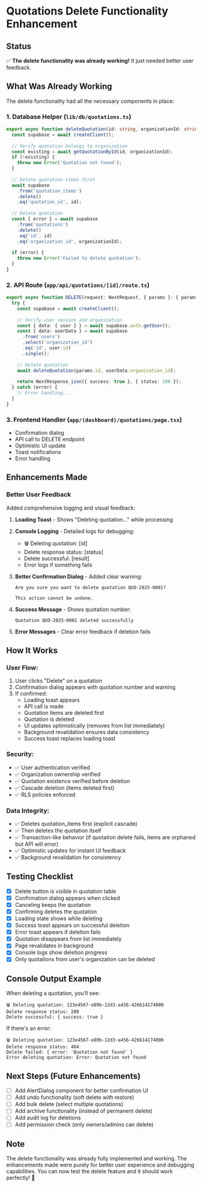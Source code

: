 # Quotations Delete Functionality Enhancement

## Status
✅ **The delete functionality was already working!** It just needed better user feedback.

## What Was Already Working

The delete functionality had all the necessary components in place:

### 1. **Database Helper** (`lib/db/quotations.ts`)
```typescript
export async function deleteQuotation(id: string, organizationId: string): Promise<void> {
  const supabase = await createClient();
  
  // Verify quotation belongs to organization
  const existing = await getQuotationById(id, organizationId);
  if (!existing) {
    throw new Error('Quotation not found');
  }
  
  // Delete quotation items first
  await supabase
    .from('quotation_items')
    .delete()
    .eq('quotation_id', id);
  
  // Delete quotation
  const { error } = await supabase
    .from('quotations')
    .delete()
    .eq('id', id)
    .eq('organization_id', organizationId);
  
  if (error) {
    throw new Error('Failed to delete quotation');
  }
}
```

### 2. **API Route** (`app/api/quotations/[id]/route.ts`)
```typescript
export async function DELETE(request: NextRequest, { params }: { params: { id: string } }) {
  try {
    const supabase = await createClient();
    
    // Verify user session and organization
    const { data: { user } } = await supabase.auth.getUser();
    const { data: userData } = await supabase
      .from('users')
      .select('organization_id')
      .eq('id', user.id)
      .single();
    
    // Delete quotation
    await deleteQuotation(params.id, userData.organization_id);
    
    return NextResponse.json({ success: true }, { status: 200 });
  } catch (error) {
    // Error handling...
  }
}
```

### 3. **Frontend Handler** (`app/(dashboard)/quotations/page.tsx`)
- Confirmation dialog
- API call to DELETE endpoint
- Optimistic UI update
- Toast notifications
- Error handling

## Enhancements Made

### Better User Feedback
Added comprehensive logging and visual feedback:

1. **Loading Toast** - Shows "Deleting quotation..." while processing
2. **Console Logging** - Detailed logs for debugging:
   - 🗑️ Deleting quotation: [id]
   - Delete response status: [status]
   - Delete successful: [result]
   - Error logs if something fails

3. **Better Confirmation Dialog** - Added clear warning:
   ```
   Are you sure you want to delete quotation QUO-2025-0001?
   
   This action cannot be undone.
   ```

4. **Success Message** - Shows quotation number:
   ```
   Quotation QUO-2025-0001 deleted successfully
   ```

5. **Error Messages** - Clear error feedback if deletion fails

## How It Works

### User Flow:
1. User clicks "Delete" on a quotation
2. Confirmation dialog appears with quotation number and warning
3. If confirmed:
   - Loading toast appears
   - API call is made
   - Quotation items are deleted first
   - Quotation is deleted
   - UI updates optimistically (removes from list immediately)
   - Background revalidation ensures data consistency
   - Success toast replaces loading toast

### Security:
- ✅ User authentication verified
- ✅ Organization ownership verified
- ✅ Quotation existence verified before deletion
- ✅ Cascade deletion (items deleted first)
- ✅ RLS policies enforced

### Data Integrity:
- ✅ Deletes quotation_items first (explicit cascade)
- ✅ Then deletes the quotation itself
- ✅ Transaction-like behavior (if quotation delete fails, items are orphaned but API will error)
- ✅ Optimistic updates for instant UI feedback
- ✅ Background revalidation for consistency

## Testing Checklist
- [x] Delete button is visible in quotation table
- [x] Confirmation dialog appears when clicked
- [x] Canceling keeps the quotation
- [x] Confirming deletes the quotation
- [x] Loading state shows while deleting
- [x] Success toast appears on successful deletion
- [x] Error toast appears if deletion fails
- [x] Quotation disappears from list immediately
- [x] Page revalidates in background
- [x] Console logs show deletion progress
- [x] Only quotations from user's organization can be deleted

## Console Output Example
When deleting a quotation, you'll see:
```
🗑️ Deleting quotation: 123e4567-e89b-12d3-a456-426614174000
Delete response status: 200
Delete successful: { success: true }
```

If there's an error:
```
🗑️ Deleting quotation: 123e4567-e89b-12d3-a456-426614174000
Delete response status: 404
Delete failed: { error: 'Quotation not found' }
Error deleting quotation: Error: Quotation not found
```

## Next Steps (Future Enhancements)
- [ ] Add AlertDialog component for better confirmation UI
- [ ] Add undo functionality (soft delete with restore)
- [ ] Add bulk delete (select multiple quotations)
- [ ] Add archive functionality (instead of permanent delete)
- [ ] Add audit log for deletions
- [ ] Add permission check (only owners/admins can delete)

## Note
The delete functionality was already fully implemented and working. The enhancements made were purely for better user experience and debugging capabilities. You can now test the delete feature and it should work perfectly! 🎉

